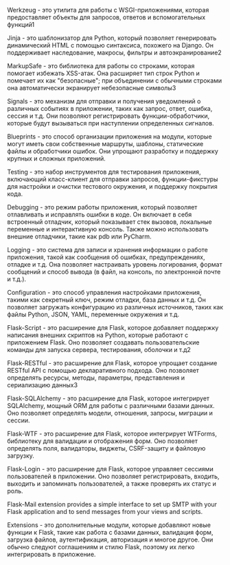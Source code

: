 Werkzeug - это утилита для работы с WSGI-приложениями, которая предоставляет объекты для запросов, ответов и вспомогательных функций1

Jinja - это шаблонизатор для Python, который позволяет генерировать динамический HTML с помощью синтаксиса, похожего на Django. Он поддерживает наследование, макросы, фильтры и автоэкранирование2

MarkupSafe - это библиотека для работы со строками, которая помогает избежать XSS-атак. Она расширяет тип строк Python и помечает их как "безопасные"; при объединении с обычными строками она автоматически экранирует небезопасные символы3

Signals - это механизм для отправки и получения уведомлений о различных событиях в приложении, таких как запрос, ответ, ошибка, сессия и т.д. Они позволяют регистрировать функции-обработчики, которые будут вызываться при наступлении определенных сигналов.

Blueprints - это способ организации приложения на модули, которые могут иметь свои собственные маршруты, шаблоны, статические файлы и обработчики ошибок. Они упрощают разработку и поддержку крупных и сложных приложений.

Testing - это набор инструментов для тестирования приложения, включающий класс-клиент для отправки запросов, функции-фикстуры для настройки и очистки тестового окружения, и поддержку покрытия кода.

Debugging - это режим работы приложения, который позволяет отлавливать и исправлять ошибки в коде. Он включает в себя встроенный отладчик, который показывает стек вызовов, локальные переменные и интерактивную консоль. Также можно использовать внешние отладчики, такие как pdb или PyCharm.

Logging - это система для записи и хранения информации о работе приложения, такой как сообщения об ошибках, предупреждениях, отладке и т.д. Она позволяет настраивать уровень логирования, формат сообщений и способ вывода (в файл, на консоль, по электронной почте и т.д.).

Configuration - это способ управления настройками приложения, такими как секретный ключ, режим отладки, база данных и т.д. Он позволяет загружать конфигурацию из различных источников, таких как файлы Python, JSON, YAML, переменные окружения и т.д.

Flask-Script - это расширение для Flask, которое добавляет поддержку написания внешних скриптов на Python, которые работают с приложением Flask. Оно позволяет создавать пользовательские команды для запуска сервера, тестирования, оболочки и т.д2

Flask-RESTful - это расширение для Flask, которое упрощает создание RESTful API с помощью декларативного подхода. Оно позволяет определять ресурсы, методы, параметры, представления и сериализацию данных3

Flask-SQLAlchemy - это расширение для Flask, которое интегрирует SQLAlchemy, мощный ORM для работы с различными базами данных. Оно позволяет определять модели, отношения, запросы, миграции и сессии.

Flask-WTF - это расширение для Flask, которое интегрирует WTForms, библиотеку для валидации и отображения форм. Оно позволяет определять поля, валидаторы, виджеты, CSRF-защиту и файловую загрузку.

Flask-Login - это расширение для Flask, которое управляет сессиями пользователей в приложении. Оно позволяет регистрировать, входить, выходить и запоминать пользователей, а также проверять их статус и роль.

Flask-Mail extension provides a simple interface to set up SMTP with your Flask application and to send messages from your views and scripts.

Extensions - это дополнительные модули, которые добавляют новые функции к Flask, такие как работа с базами данных, валидация форм, загрузка файлов, аутентификация, авторизация и многое другое. Они обычно следуют соглашениям и стилю Flask, поэтому их легко интегрировать в приложение.
